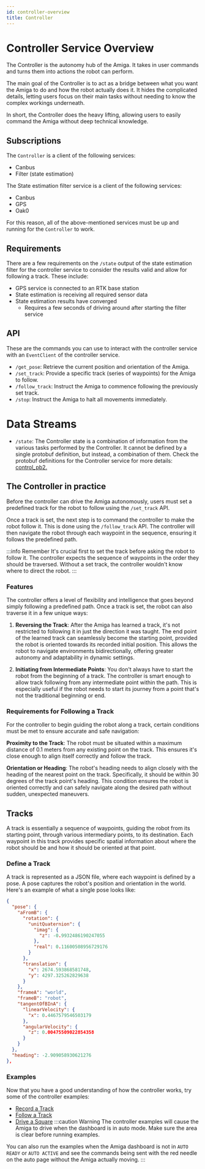 ```yaml
---
id: controller-overview
title: Controller
---
```


# Controller Service Overview

The Controller is the autonomy hub of the Amiga.
It takes in user commands and turns them into actions the robot can perform.

The main goal of the Controller is to act as a bridge between what you want the Amiga to
do and how the robot actually does it. It hides the complicated details, letting users focus
on their main tasks without needing to know the complex workings underneath.

In short, the Controller does the heavy lifting, allowing users to easily command the Amiga without
deep technical knowledge.

## Subscriptions

The `Controller` is a client of the following services:

- Canbus
- Filter (state estimation)

The State estimation filter service is a client of the following services:

- Canbus
- GPS
- Oak0

For this reason, all of the above-mentioned services must be up and running for the `Controller`
to work.

## Requirements

There are a few requirements on the `/state` output of the state estimation filter
for the controller service to consider the results valid and allow for following a track.
These include:

- GPS service is connected to an RTK base station
- State estimation is receiving all required sensor data
- State estimation results have converged
  - Requires a few seconds of driving around after starting the filter service

## API

These are the commands you can use to interact with the controller service with
an `EventClient` of the controller service.

- `/get_pose`: Retrieve the current position and orientation of the Amiga.
- `/set_track`: Provide a specific track (series of waypoints) for the Amiga to follow.
- `/follow_track`: Instruct the Amiga to commence following the previously set track.
- `/stop`: Instruct the Amiga to halt all movements immediately.

# Data Streams

- `/state`: The Controller state is a combination of information from the various tasks
performed by the Controller.
It cannot be defined by a single protobuf definition, but instead, a combination of them.
 Check the protobuf definitions for the Controller service for more details:
 [control_pb2.](https://github.com/farm-ng/farm-ng-amiga/blob/main-v2/protos/farm_ng/control/control.proto)

## The Controller in practice

Before the controller can drive the Amiga autonomously, users must set a predefined track
for the robot to follow using the `/set_track` API.

Once a track is set, the next step is to command the controller to make the robot follow it.
This is done using the `/follow_track` API.
The controller will then navigate the robot through each waypoint in the sequence, ensuring it follows
the predefined path.

:::info Remember
It's crucial first to set the track before asking the robot to follow it.
The controller expects the sequence of waypoints in the order they should be traversed.
Without a set track, the controller wouldn't know where to direct the robot.
:::

### Features

The controller offers a level of flexibility and intelligence that goes beyond simply following
a predefined path.
Once a track is set, the robot can also traverse it in a few unique ways:

1. **Reversing the Track**:
After the Amiga has learned a track, it's not restricted to following it in just the direction
it was taught.
The end point of the learned track can seamlessly become the starting point, provided the robot is
oriented towards its recorded initial position.
This allows the robot to navigate environments bidirectionally, offering greater autonomy and
adaptability in dynamic settings.

2. **Initiating from Intermediate Points**:
You don't always have to start the robot from the beginning of a track.
The controller is smart enough to allow track following from any intermediate point within the path.
This is especially useful if the robot needs to start its journey from a point that's not the
traditional beginning or end.

### Requirements for Following a Track

For the controller to begin guiding the robot along a track, certain conditions must be met to
ensure accurate and safe navigation:

**Proximity to the Track**: The robot must be situated within a maximum distance of 0.1 meters from
any existing point on the track.
This ensures it's close enough to align itself correctly and follow the track.

**Orientation or Heading**: The robot's heading needs to align closely with the heading of the nearest
point on the track.
Specifically, it should be within 30 degrees of the track point's heading.
This condition ensures the robot is oriented correctly and can safely navigate along the desired
path without sudden, unexpected maneuvers.

## Tracks

A track is essentially a sequence of waypoints, guiding the robot from its starting point,
through various intermediary points, to its destination.
Each waypoint in this track provides specific spatial information about where the robot should
be and how it should be oriented at that point.

### Define a Track

A track is represented as a JSON file, where each waypoint is defined by a pose.
A pose captures the robot's position and orientation in the world.
Here's an example of what a single pose looks like:

```json
{
  "pose": {
    "aFromB": {
      "rotation": {
        "unitQuaternion": {
          "imag": {
            "z": -0.9932486190247055
          },
          "real": 0.11600508956729176
        }
      },
      "translation": {
        "x": 2674.593868581748,
        "y": 4297.325262829638
      }
    },
    "frameA": "world",
    "frameB": "robot",
    "tangentOfBInA": {
      "linearVelocity": {
        "x": 0.4467579546503179
      },
      "angularVelocity": {
        "z": 0.00475509022854358
      }
    }
  },
  "heading": -2.909058930621276
},
```

### Examples

Now that you have a good understanding of how the controller works, try some of the
controller examples:

- [Record a Track](/docs/examples/record_track)
- [Follow a Track](/docs/examples/controller_track)
- [Drive a Square](/docs/examples/controller_square)
:::caution Warning
The controller examples will cause the Amiga to drive when the dashboard is in auto mode.
Make sure the area is clear before running examples.

You can also run the examples when the Amiga dashboard is not in `AUTO READY` or `AUTO ACTIVE`
and see the commands being sent with the red needle on the auto page without the Amiga actually moving.
:::
